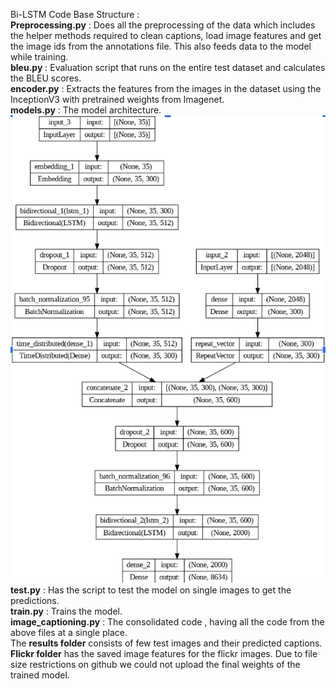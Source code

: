 Bi-LSTM Code Base Structure :
<br>**Preprocessing.py** : Does all the preprocessing of the data which includes the helper methods required to clean captions, load image features and get the image ids from the annotations file. This also feeds data to the model while training. 
<br>**bleu.py** : Evaluation script that runs on the entire test dataset and calculates the BLEU scores.
<br>**encoder.py** : Extracts the features from the images in the dataset using the InceptionV3 with pretrained weights from Imagenet.
<br>**models.py** : The model architecture.
![model](results/model-caption.png)
<br>**test.py** : Has the script to test the model on single images to get the predictions.
<br>**train.py** : Trains the model.
<br>**image_captioning.py** : The consolidated code , having all the code from the above files at a single place.
<br>The **results folder** consists of few test images and their predicted captions. **Flickr folder** has the saved image features for the flickr images. Due to file size restrictions on github we could not upload the final weights of the trained model.
